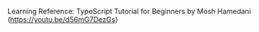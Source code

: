 Learning Reference:
TypeScript Tutorial for Beginners by Mosh Hamedani (https://youtu.be/d56mG7DezGs)
